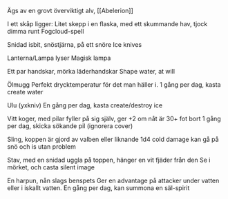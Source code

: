 Ägs av en grovt överviktigt alv,  [[Abelerion]]



I ett skåp ligger:
Litet skepp i en flaska, med ett skummande hav, tjock dimma runt
	Fogcloud-spell

Snidad isbit, snöstjärna, på ett snöre
	 Ice knives

Lanterna/Lampa lyser
	 Magisk lampa

Ett par handskar, mörka läderhandskar
	 Shape water, at will

Ölmugg
	Perfekt drycktemperatur för det man häller i.
	1 gång per dag, kasta create water

Ulu (yxkniv)
	En gång per dag, kasta create/destroy ice

Vitt koger, med pilar
	fyller på sig själv, ger +2 om nåt är 30+ fot bort
	 1 gång per dag, skicka sökande pil (ignorera cover)

Sling, koppen är gjord av valben eller liknande
	1d4 cold damage
	 kan gå på snö och is utan problem

Stav, med en snidad uggla på toppen, hänger en vit fjäder från den
	Se i mörket, och casta silent image

En harpun, nån slags benspets
	Ger en advantage på attacker under vatten eller i iskallt vatten.
	En gång per dag, kan summona en säl-spirit